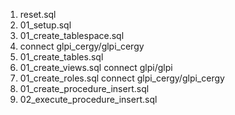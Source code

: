 1. reset.sql
2. 01_setup.sql
3. 01_create_tablespace.sql
5. connect glpi_cergy/glpi_cergy
6. 01_create_tables.sql
7. 01_create_views.sql
connect glpi/glpi
8. 01_create_roles.sql
connect glpi_cergy/glpi_cergy
9. 01_create_procedure_insert.sql
10. 02_execute_procedure_insert.sql